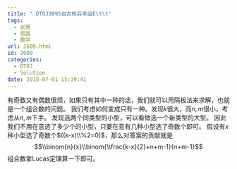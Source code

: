 ```yaml
---
title: " DTOJ3095自古枪兵幸运E\t\t"
tags:
  - 定理
  - 思路
  - 数学
url: 2609.html
id: 2609
categories:
  - DTOJ
  - Solution
date: 2018-07-01 15:39:41
---
```


有奇数又有偶数很烦，如果只有其中一种的话，我们就可以用隔板法来求解，也就是一个组合数的问题。 我们考虑如何变成只有一种。发现$k$很大，而$n,m$很小，考虑从$n,m$下手。 发现选两个同类型的小型，可以看做选一个新类型的大型。 因此我们不用在意选了多少个的小型，只要在意有几种小型选了奇数个即可。 假设有$x$种小型选了奇数个$((k-x)\\%2=0)$，那么对答案的贡献就是 $$\\binom{n}{x}\\binom{\\frac{k-x}{2}+n+m-1}{n+m-1}$$ 组合数拿Lucas定理算一下即可。